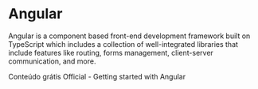 # Angular

Angular is a component based front-end development framework built on TypeScript which includes a collection of well-integrated libraries that include features like routing, forms management, client-server communication, and more.

<ResourceGroupTitle>Conteúdo grátis</ResourceGroupTitle>
<BadgeLink badgeText='Read' colorScheme="yellow" href='https://angular.io/start'>Official - Getting started with Angular</BadgeLink>
